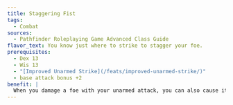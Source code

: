 ```yaml
---
title: Staggering Fist
tags:
  - Combat
sources:
  - Pathfinder Roleplaying Game Advanced Class Guide
flavor_text: You know just where to strike to stagger your foe.
prerequisites:
  - Dex 13
  - Wis 13
  - "[Improved Unarmed Strike](/feats/improved-unarmed-strike/)"
  - base attack bonus +2
benefit: |
  When you damage a foe with your unarmed attack, you can also cause it to be staggered for 1 round (until just before your next turn). The target can avoid this with a successful Fortitude saving throw (DC = 10 + 1/2 your character level + your Wisdom modifier). You must declare that you are using this feat before you make your attack roll; thus, a failed attack roll ruins the attempt. You can attempt to use this feat once per day for every 4 character levels you have, but no more than once per round. Constructs, incorporeal creatures, plants, undead, and creatures that are immune to critical hits cannot be affected by this ability.
---
```


